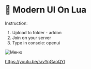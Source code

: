 # 🍚 Modern UI On Lua

 Instruction:
  1. Upload to folder - addon
  2. Join on your server
  3. Type in console: openui
 
![Меню](![image](https://user-images.githubusercontent.com/110423050/236620559-030d0cb2-5a8a-4178-b414-b71288176f72.png))

https://youtu.be/srvYqGaoQYI

